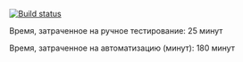 [![Build status](https://ci.appveyor.com/api/projects/status/a3g0igvn4u69spym?svg=true)](https://ci.appveyor.com/project/mona52/project-2-3-2)

Время, затраченное на ручное тестирование: 25 минут

Время, затраченное на автоматизацию (минут): 180 минут
